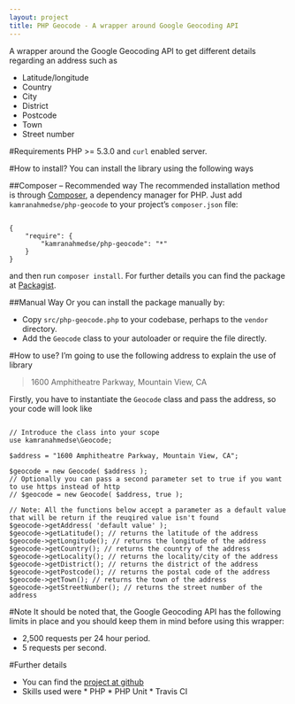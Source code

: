 ```yaml
---
layout: project
title: PHP Geocode - A wrapper around Google Geocoding API
---
```


A wrapper around the Google Geocoding API to get different details regarding an address such as

* Latitude/longitude
* Country
* City
* District
* Postcode
* Town
* Street number

#Requirements
PHP >= 5.3.0 and `curl` enabled server.

#How to install?
You can install the library using the following ways

##Composer – Recommended way
The recommended installation method is through [Composer](http://getcomposer.org/), a dependency manager for PHP. Just add `kamranahmedse/php-geocode` to your project’s `composer.json` file:

<pre><code class="json">
{
    "require": {
        "kamranahmedse/php-geocode": "*"
    }
}
</code></pre>

and then run `composer install`. For further details you can find the package at [Packagist](https://packagist.org/packages/kamranahmedse/php-geocode).

##Manual Way
Or you can install the package manually by:
* Copy `src/php-geocode.php` to your codebase, perhaps to the `vendor` directory.
* Add the `Geocode` class to your autoloader or require the file directly.

#How to use?
I’m going to use the following address to explain the use of library

>1600 Amphitheatre Parkway, Mountain View, CA

Firstly, you have to instantiate the `Geocode` class and pass the address, so your code will look like

<pre><code class="php">
// Introduce the class into your scope
use kamranahmedse\Geocode;

$address = "1600 Amphitheatre Parkway, Mountain View, CA";

$geocode = new Geocode( $address );
// Optionally you can pass a second parameter set to true if you want to use https instead of http
// $geocode = new Geocode( $address, true );

// Note: All the functions below accept a parameter as a default value that will be return if the reuqired value isn't found
$geocode->getAddress( 'default value' );
$geocode->getLatitude(); // returns the latitude of the address
$geocode->getLongitude(); // returns the longitude of the address
$geocode->getCountry(); // returns the country of the address
$geocode->getLocality(); // returns the locality/city of the address
$geocode->getDistrict(); // returns the district of the address
$geocode->getPostcode(); // returns the postal code of the address
$geocode->getTown(); // returns the town of the address
$geocode->getStreetNumber(); // returns the street number of the address
</code></pre>

#Note
It should be noted that, the Google Geocoding API has the following limits in place and you should keep them in mind before using this wrapper:

* 2,500 requests per 24 hour period.
* 5 requests per second.


#Further details
* You can find the [project at github](https://github.com/kamranahmedse/php-geocode)
* Skills used were * PHP * PHP Unit * Travis CI